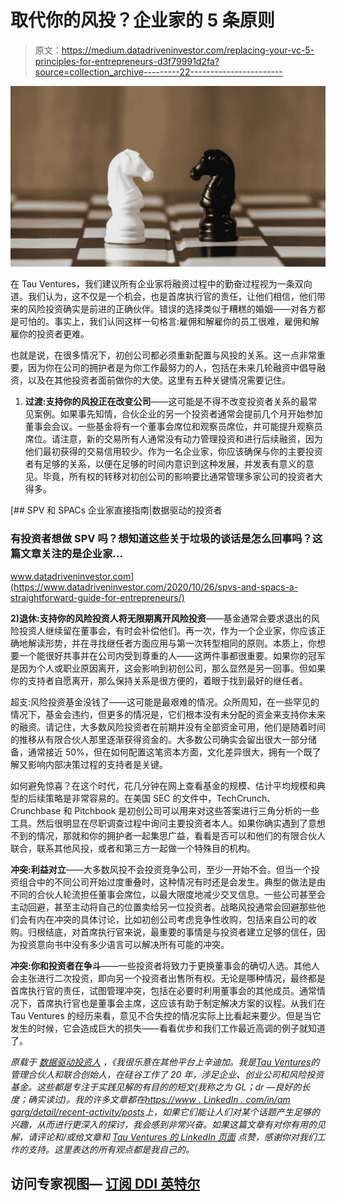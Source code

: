 # 取代你的风投？企业家的 5 条原则

> 原文：<https://medium.datadriveninvestor.com/replacing-your-vc-5-principles-for-entrepreneurs-d3f79991d2fa?source=collection_archive---------22----------------------->

![](img/93f0ecc0ca22e0ad53c306ffbae78037.png)

在 Tau Ventures，我们建议所有企业家将融资过程中的勤奋过程视为一条双向道。我们认为，这不仅是一个机会，也是首席执行官的责任，让他们相信，他们带来的风险投资确实是前进的正确伙伴。错误的选择类似于糟糕的婚姻——对各方都是可怕的。事实上，我们认同这样一句格言:雇佣和解雇你的员工很难，雇佣和解雇你的投资者更难。

也就是说，在很多情况下，初创公司都必须重新配置与风投的关系。这一点非常重要，因为你在公司的拥护者是为你工作最努力的人，包括在未来几轮融资中倡导融资，以及在其他投资者面前做你的大使。这里有五种关键情况需要记住。

1.  **过渡:支持你的风投正在改变公司**——这可能是不得不改变投资者关系的最常见案例。如果事先知情，合伙企业的另一个投资者通常会提前几个月开始参加董事会会议。一些基金将有一个董事会席位和观察员席位，并可能提升观察员席位。请注意，新的交易所有人通常没有动力管理投资和进行后续融资，因为他们最初获得的交易信用较少。作为一名企业家，你应该确保与你的主要投资者有足够的关系，以便在足够的时间内意识到这种发展，并发表有意义的意见。毕竟，所有权的转移对初创公司的影响要比通常管理多家公司的投资者大得多。

[](https://www.datadriveninvestor.com/2020/10/26/spvs-and-spacs-a-straightforward-guide-for-entrepreneurs/) [## SPV 和 SPACs 企业家直接指南|数据驱动的投资者

### 有投资者想做 SPV 吗？想知道这些关于垃圾的谈话是怎么回事吗？这篇文章关注的是企业家…

www.datadriveninvestor.com](https://www.datadriveninvestor.com/2020/10/26/spvs-and-spacs-a-straightforward-guide-for-entrepreneurs/) 

**2)退休:支持你的风险投资人将无限期离开风险投资**——基金通常会要求退出的风险投资人继续留在董事会，有时会补偿他们。再一次，作为一个企业家，你应该正确地解读形势，并在寻找继任者方面应用与第一次转型相同的原则。本质上，你想要一个能很好共事并在公司内受到尊重的人——这两件事都很重要。如果你的冠军是因为个人或职业原因离开，这会影响到初创公司，那么显然是另一回事。但如果你的支持者自愿离开，那么保持关系是很方便的，着眼于找到最好的继任者。

超支:风险投资基金没钱了——这可能是最艰难的情况。众所周知，在一些罕见的情况下，基金会违约，但更多的情况是，它们根本没有未分配的资金来支持你未来的融资。请记住，大多数风险投资者在前期并没有全部资金可用，他们是随着时间的推移从有限合伙人那里逐渐获得资金的。大多数公司确实会留出很大一部分储备，通常接近 50%，但在如何配置这笔资本方面，文化差异很大，拥有一个既了解又影响内部决策过程的支持者是关键。

如何避免惊喜？在这个时代，花几分钟在网上查看基金的规模、估计平均规模和典型的后续策略是非常容易的。在美国 SEC 的文件中，TechCrunch、Crunchbase 和 Pitchbook 是初创公司可以用来对这些答案进行三角分析的一些工具。然后很明显在尽职调查过程中询问主要投资者本人。如果你确实遇到了意想不到的情况，那就和你的拥护者一起集思广益，看看是否可以和他们的有限合伙人联合，联系其他风投，或者和第三方一起做一个特殊目的机构。

**冲突:利益对立**——大多数风投不会投资竞争公司，至少一开始不会。但当一个投资组合中的不同公司开始过度重叠时，这种情况有时还是会发生。典型的做法是由不同的合伙人轮流担任董事会席位，以最大限度地减少交叉信息。一些公司甚至会主动回避，甚至主动将自己的位置卖给另一位投资者。战略风投通常会回避那些他们会有内在冲突的具体讨论，比如初创公司考虑竞争性收购，包括来自公司的收购。归根结底，对首席执行官来说，最重要的事情是与投资者建立足够的信任，因为投资意向书中没有多少语言可以解决所有可能的冲突。

**冲突:你和投资者在争斗**——一些投资者将致力于更换董事会的确切人选。其他人会主张进行二次投资，即向另一个投资者出售所有权。无论是哪种情况，最终都是首席执行官的责任，试图管理冲突，包括在必要时利用董事会的其他成员。通常情况下，首席执行官也是董事会主席，这应该有助于制定解决方案的议程。从我们在 Tau Ventures 的经历来看，意见不合失控的情况实际上比看起来要少。但是当它发生的时候，它会造成巨大的损失——看看优步和我们工作最近高调的例子就知道了。

*原载于* [*数据驱动投资人*](https://www.datadriveninvestor.com/2020/11/29/replacing-your-vc-5-principles-for-entrepreneurs/) *，《我很乐意在其他平台上辛迪加。我是*[*Tau Ventures*](https://www.linkedin.com/pulse/announcing-tau-ventures-amit-garg/)*的管理合伙人和联合创始人，在硅谷工作了 20 年，涉足企业、创业公司和风险投资基金。这些都是专注于实践见解的有目的的短文(我称之为 GL；dr —良好的长度；确实读过)。我的许多文章都在*[*https://www . LinkedIn . com/in/am garg/detail/recent-activity/posts*](https://www.linkedin.com/in/amgarg/detail/recent-activity/posts/)*上，如果它们能让人们对某个话题产生足够的兴趣，从而进行更深入的探讨，我会感到非常兴奋。如果这篇文章有对你有用的见解，请评论和/或给文章和* [*Tau Ventures 的 LinkedIn 页面*](https://www.linkedin.com/company/tauventures) *点赞，感谢你对我们工作的支持。这里表达的所有观点都是我自己的。*

## 访问专家视图— [订阅 DDI 英特尔](https://datadriveninvestor.com/ddi-intel)